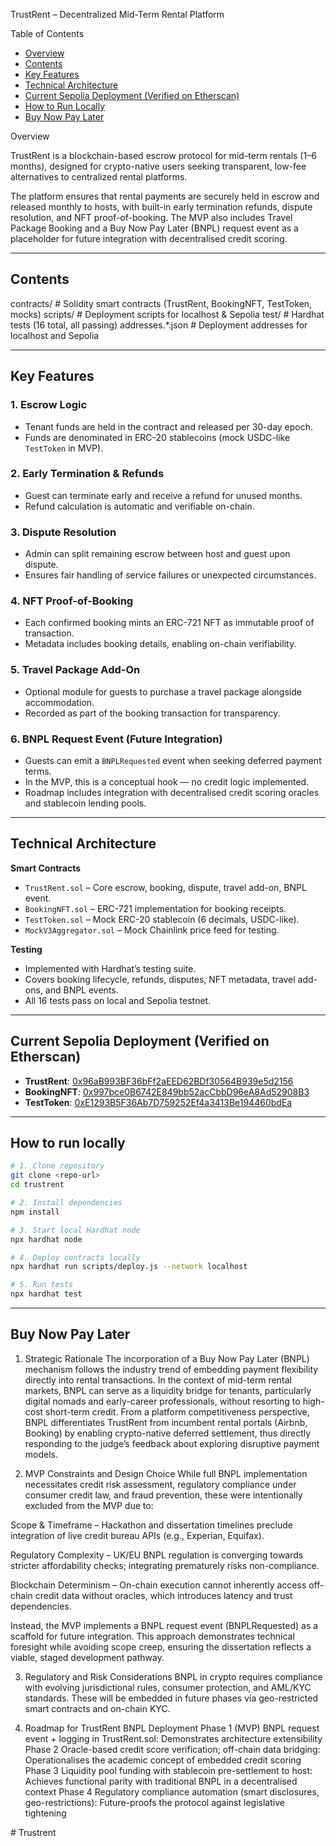 TrustRent – Decentralized Mid-Term Rental Platform


Table of Contents

- [Overview](#overview)
- [Contents](#contents)
- [Key Features](#key-features)
- [Technical Architecture](#technical-architecture)
- [Current Sepolia Deployment (Verified on Etherscan)](#current-sepolia-deployment-verified-on-etherscan)
- [How to Run Locally](#how-to-run-locally)
- [Buy Now Pay Later](#buy-now-pay-later)

Overview

TrustRent is a blockchain-based escrow protocol for mid-term rentals (1–6 months), designed for crypto-native users seeking transparent, low-fee alternatives to centralized rental platforms.

The platform ensures that rental payments are securely held in escrow and released monthly to hosts, with built-in early termination refunds, dispute resolution, and NFT proof-of-booking. The MVP also includes Travel Package Booking and a Buy Now Pay Later (BNPL) request event as a placeholder for future integration with decentralised credit scoring.

---

## Contents

contracts/ # Solidity smart contracts (TrustRent, BookingNFT, TestToken, mocks)
scripts/ # Deployment scripts for localhost & Sepolia
test/ # Hardhat tests (16 total, all passing)
addresses.\*.json # Deployment addresses for localhost and Sepolia

---

## Key Features

### 1. Escrow Logic

- Tenant funds are held in the contract and released per 30-day epoch.
- Funds are denominated in ERC-20 stablecoins (mock USDC-like `TestToken` in MVP).

### 2. Early Termination & Refunds

- Guest can terminate early and receive a refund for unused months.
- Refund calculation is automatic and verifiable on-chain.

### 3. Dispute Resolution

- Admin can split remaining escrow between host and guest upon dispute.
- Ensures fair handling of service failures or unexpected circumstances.

### 4. NFT Proof-of-Booking

- Each confirmed booking mints an ERC-721 NFT as immutable proof of transaction.
- Metadata includes booking details, enabling on-chain verifiability.

### 5. Travel Package Add-On

- Optional module for guests to purchase a travel package alongside accommodation.
- Recorded as part of the booking transaction for transparency.

### 6. BNPL Request Event (Future Integration)

- Guests can emit a `BNPLRequested` event when seeking deferred payment terms.
- In the MVP, this is a conceptual hook — no credit logic implemented.
- Roadmap includes integration with decentralised credit scoring oracles and stablecoin lending pools.

---

## Technical Architecture

**Smart Contracts**

- `TrustRent.sol` – Core escrow, booking, dispute, travel add-on, BNPL event.
- `BookingNFT.sol` – ERC-721 implementation for booking receipts.
- `TestToken.sol` – Mock ERC-20 stablecoin (6 decimals, USDC-like).
- `MockV3Aggregator.sol` – Mock Chainlink price feed for testing.

**Testing**

- Implemented with Hardhat’s testing suite.
- Covers booking lifecycle, refunds, disputes, NFT metadata, travel add-ons, and BNPL events.
- All 16 tests pass on local and Sepolia testnet.

---

## Current Sepolia Deployment (Verified on Etherscan)

- **TrustRent**: [0x96aB993BF36bFf2aEED62BDf30564B939e5d2156](https://sepolia.etherscan.io/address/0x96aB993BF36bFf2aEED62BDf30564B939e5d2156#code)
- **BookingNFT**: [0x997bce0B6742E849bb52acCbbD96eA8Ad52908B3](https://sepolia.etherscan.io/address/0x997bce0B6742E849bb52acCbbD96eA8Ad52908B3#code)
- **TestToken**: [0xE1293B5F36Ab7D759252Ef4a3413Be194460bdEa](https://sepolia.etherscan.io/address/0xE1293B5F36Ab7D759252Ef4a3413Be194460bdEa#code)

---

## How to run locally
```bash
# 1. Clone repository
git clone <repo-url>
cd trustrent

# 2. Install dependencies
npm install

# 3. Start local Hardhat node
npx hardhat node

# 4. Deploy contracts locally
npx hardhat run scripts/deploy.js --network localhost

# 5. Run tests
npx hardhat test
```
----

## Buy Now Pay Later
1. Strategic Rationale
The incorporation of a Buy Now Pay Later (BNPL) mechanism follows the industry trend of embedding payment flexibility directly into rental transactions. In the context of mid-term rental markets, BNPL can serve as a liquidity bridge for tenants, particularly digital nomads and early-career professionals, without resorting to high-cost short-term credit.
From a platform competitiveness perspective, BNPL differentiates TrustRent from incumbent rental portals (Airbnb, Booking) by enabling crypto-native deferred settlement, thus directly responding to the judge’s feedback about exploring disruptive payment models.

2. MVP Constraints and Design Choice
While full BNPL implementation necessitates credit risk assessment, regulatory compliance under consumer credit law, and fraud prevention, these were intentionally excluded from the MVP due to:

Scope & Timeframe – Hackathon and dissertation timelines preclude integration of live credit bureau APIs (e.g., Experian, Equifax).

Regulatory Complexity – UK/EU BNPL regulation is converging towards stricter affordability checks; integrating prematurely risks non-compliance.

Blockchain Determinism – On-chain execution cannot inherently access off-chain credit data without oracles, which introduces latency and trust dependencies.

Instead, the MVP implements a BNPL request event (BNPLRequested) as a scaffold for future integration. This approach demonstrates technical foresight while avoiding scope creep, ensuring the dissertation reflects a viable, staged development pathway.

3. Regulatory and Risk Considerations
BNPL in crypto requires compliance with evolving jurisdictional rules, consumer protection, and AML/KYC standards. These will be embedded in future phases via geo-restricted smart contracts and on-chain KYC.

4. Roadmap for TrustRent BNPL Deployment
Phase 1 (MVP)  BNPL request event + logging in TrustRent.sol: Demonstrates architecture extensibility
Phase 2  Oracle-based credit score verification; off-chain data bridging: Operationalises the academic concept of embedded credit scoring
Phase 3  Liquidity pool funding with stablecoin pre-settlement to host: Achieves functional parity with traditional BNPL in a decentralised context
Phase 4	 Regulatory compliance automation (smart disclosures, geo-restrictions): Future-proofs the protocol against legislative tightening


#   T r u s t r e n t 
 
 


